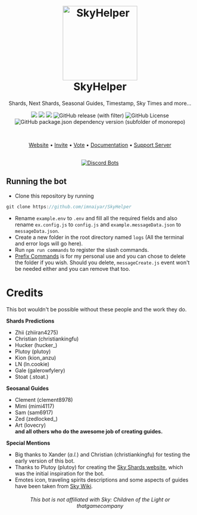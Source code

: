<h1 align="center">
  <br>
  <a href="https://github.com/imnaiyar/SkyHelper"><img src="https://skyhelper.xyz/assets/img/boticon.png" height="200" alt="SkyHelper"></a>
  <br>
  SkyHelper
  <br>
</h1>

<p align="center">Shards, Next Shards, Seasonal Guides, Timestamp, Sky Times and more...</p>
<p align="center"><img src="https://img.shields.io/badge/javascript-%23323330.svg?style=for-the-badge&logo=javascript&logoColor=%23F7DF1E"/> <img src="https://img.shields.io/badge/MongoDB-%234ea94b.svg?style=for-the-badge&logo=mongodb&logoColor=white"/> <img src="https://img.shields.io/github/stars/imnaiyar/SkyHelper"/> <img alt="GitHub release (with filter)" src="https://img.shields.io/github/v/release/imnaiyar/SkyHelper"> <img alt="GitHub License" src="https://img.shields.io/github/license/imnaiyar/SkyHelper">
 <img alt="GitHub package.json dependency version (subfolder of monorepo)" src="https://img.shields.io/github/package-json/dependency-version/imnaiyar/SkyHelper/discord.js">
 </p>
<br>

<p align="center">
  <a href="https://skyhelper.xyz">Website</a>
  •
  <a href="https://skyhelper.xyz/invite">Invite</a>
  •
  <a href="https://skyhelper.xyz/vote">Vote</a>
  •
  <a href="https://docs.skyhelper.xyz">Documentation</a>
  •
  <a href="https://discord.com/invite/u9zUjWbbQ4">Support Server</a>
</p>

<br>
<div align="center">
  <a href="https://top.gg/bot/1121541967730450574">
    <img src="https://top.gg/api/widget/1121541967730450574.svg" alt="Discord Bots">
  </a>
</div>

## Running the bot
- Clone this repository by running
```js
git clone https://github.com/imnaiyar/SkyHelper
```
- Rename `example.env` to `.env` and fill all the required fields and also rename `ex.config.js` to `config.js` and `example.messageData.json` to `messageData.json`.
- Create a new folder in the root directory named `logs` (All the terminal and error logs will go here).
- Run ```npm run commands``` to register the slash commands.
- [Prefix Commands](https://github.com/imnaiyar/SkyHelper/tree/main/src%2Fcommands%2Fprefix) is for my personal use and you can chose to delete the folder if you wish. Should you delete, `messageCreate.js` event won't be needed either and you can remove that too.

# Credits
This bot wouldn't be possible without these people and the work they do.    
  
**__Shards Predictions__**
- Zhii (zhiiran4275)
- Christian (christiankingfu)
- Hucker (hucker_)  
- Plutoy (plutoy)  
- Kion (kion_anzu)  
- LN (ln.cookie)  
- Gale (galerowfylery)  
- Stoat (.stoat.)  
  
**__Seosanal Guides__**  
- Clement (clement8978)  
- Mimi (mimi4117)  
- Sam (sam6917)  
- Zed (zedlocked_)  
- Art (lovecry)  
**and all others who do the awesome job of creating guides.**  
  
**__Special Mentions__**  
- Big thanks to Xander (_a.l._) and Christian (christiankingfu) for testing the early version of this bot.  
- Thanks to Plutoy (plutoy) for creating the [Sky Shards website](https://sky-shards.pages.dev/), which was the initial inspiration for the bot.  
- Emotes icon, traveling spirits descriptions and some aspects of guides have been taken from [Sky Wiki](https://sky-children-of-the-light.fandom.com/wiki/Sky:_Children_of_the_Light_Wiki).

<h6 align="center">This bot is not affiliated with Sky: Children of the Light or thatgamecompany<h6>
